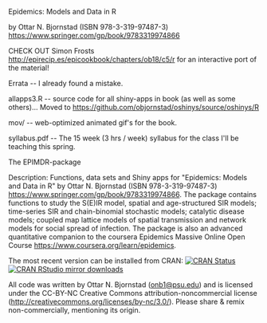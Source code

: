 Epidemics: Models and Data in R

by Ottar N. Bjornstad (ISBN 978-3-319-97487-3) <https://www.springer.com/gp/book/9783319974866>

CHECK OUT Simon Frosts http://epirecip.es/epicookbook/chapters/ob18/c5/r for an interactive port of the material!

Errata -- I already found a mistake.

allapps3.R -- source code for all shiny-apps in book (as well as some others)... Moved to https://github.com/objornstad/oshinys/source/oshinys/R

mov/ -- web-optimized animated gif's for the book.

syllabus.pdf -- The 15 week (3 hrs / week) syllabus for the class I'll be teaching this spring.

The EPIMDR-package

Description: Functions, data sets and Shiny apps for "Epidemics: Models and Data in R" by Ottar N. Bjornstad (ISBN 978-3-319-97487-3) <https://www.springer.com/gp/book/9783319974866>. The package contains functions to study the S(E)IR model, spatial and age-structured SIR models; time-series SIR and chain-binomial stochastic models; catalytic disease models; coupled map lattice models of spatial transmission and network models for social spread of infection. The package is also an advanced quantitative companion to the coursera Epidemics Massive Online Open Course <https://www.coursera.org/learn/epidemics>.

The most recent version can be installed from CRAN:
[![CRAN Status](https://www.r-pkg.org/badges/version/epimdr)](https://cran.r-project.org/package=epimdr)
[![CRAN RStudio mirror downloads](https://cranlogs.r-pkg.org/badges/epimdr)](https://www.r-pkg.org/pkg/epimdr)

All code was written by Ottar N. Bjornstad (onb1@psu.edu) and is licensed under the CC-BY-NC Creative Commons attribution-noncommercial license (http://creativecommons.org/licenses/by-nc/3.0/). Please share & remix non-commercially, mentioning its origin.

